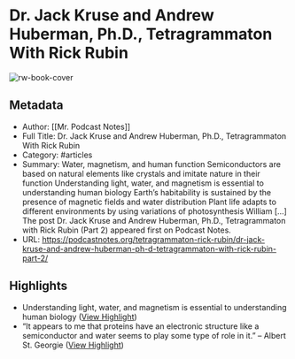 # Dr. Jack Kruse and Andrew Huberman, Ph.D., Tetragrammaton With Rick Rubin

![rw-book-cover](https://podcastnotes.org/wp-content/uploads/2018/12/PodcastNotes_TwitterPic-150x150.jpg)

## Metadata
- Author: [[Mr. Podcast Notes]]
- Full Title: Dr. Jack Kruse and Andrew Huberman, Ph.D., Tetragrammaton With Rick Rubin
- Category: #articles
- Summary: Water, magnetism, and human function Semiconductors are based on natural elements like crystals and imitate nature in their function Understanding light, water, and magnetism is essential to understanding human biology Earth’s habitability is sustained by the presence of magnetic fields and water distribution Plant life adapts to different environments by using variations of photosynthesis William […]
The post Dr. Jack Kruse and Andrew Huberman, Ph.D., Tetragrammaton with Rick Rubin (Part 2) appeared first on Podcast Notes.
- URL: https://podcastnotes.org/tetragrammaton-rick-rubin/dr-jack-kruse-and-andrew-huberman-ph-d-tetragrammaton-with-rick-rubin-part-2/

## Highlights
- Understanding light, water, and magnetism is essential to understanding human biology ([View Highlight](https://read.readwise.io/read/01gzqf20nt4bwenqn6kmr0xgk5))
- “It appears to me that proteins have an electronic structure like a semiconductor and water seems to play some type of role in it.” – Albert St. Georgie ([View Highlight](https://read.readwise.io/read/01gzqf1qd2mmcgqtrnfap23cc4))
